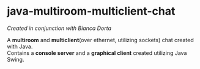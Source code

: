 # java-multiroom-multiclient-chat
<i>Created in conjunction with Bianca Dorta</i>

A <b>multiroom</b> and <b>multiclient</b>(over ethernet, utilizing sockets) chat created with Java.  
Contains a <b>console server</b> and a <b>graphical client</b> created utilizing Java Swing.
